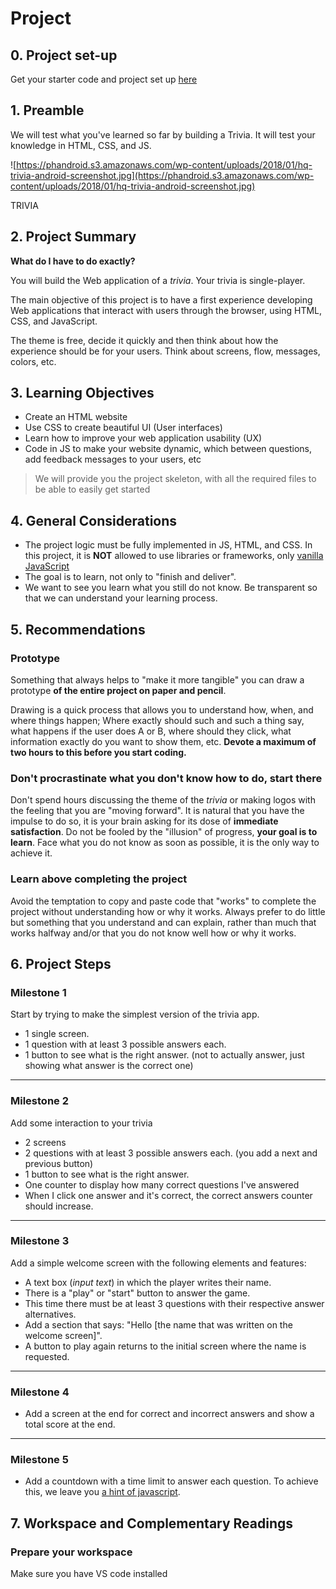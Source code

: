 # Project

## 0. Project set-up
Get your starter code and project set up [here](https://classroom.github.com/a/bLIQYHdv)

## 1. Preamble

We will test what you've learned so far by building a Trivia. It will test your knowledge in HTML, CSS, and JS.

![https://phandroid.s3.amazonaws.com/wp-content/uploads/2018/01/hq-trivia-android-screenshot.jpg](https://phandroid.s3.amazonaws.com/wp-content/uploads/2018/01/hq-trivia-android-screenshot.jpg)

TRIVIA

## 2. Project Summary

**What do I have to do exactly?**

You will build the Web application of a *trivia*. Your trivia is single-player.

The main objective of this project is to have a first experience developing Web applications that interact with users through the browser, using HTML, CSS, and JavaScript.

The theme is free, decide it quickly and then think about how the experience should be for your users. Think about screens, flow, messages, colors, etc.

## 3. Learning Objectives

- Create an HTML website
- Use CSS to create beautiful UI (User interfaces)
- Learn how to improve your web application usability (UX)
- Code in JS to make your website dynamic, which between questions, add feedback messages to your users, etc

> We will provide you the project skeleton, with all the required files to be able to easily get started
> 

## 4. General Considerations

- The project logic must be fully implemented in JS, HTML, and CSS. In this project, it is **NOT** allowed to use libraries or frameworks, only [vanilla JavaScript](https://www.notion.so/a42ccef14af441409e159e29538674ee?pvs=21)
- The goal is to learn, not only to "finish and deliver".
- We want to see you learn what you still do not know. Be transparent so that we can understand your learning process.

## 5. Recommendations

### Prototype

Something that always helps to "make it more tangible" you can draw a prototype **of the entire project on paper and pencil**. 

Drawing is a quick process that allows you to understand how, when, and where things happen; Where exactly should such and such a thing say, what happens if the user does A or B, where should they click, what information exactly do you want to show them, etc. **Devote a maximum of two hours to this before you start coding.**

### Don't procrastinate what you don't know how to do, start there

Don't spend hours discussing the theme of the *trivia* or making logos with the feeling that you are "moving forward". It is natural that you have the impulse to do so, it is your brain asking for its dose of **immediate satisfaction**. Do not be fooled by the "illusion" of progress, **your goal is to learn**. Face what you do not know as soon as possible, it is the only way to achieve it.

### Learn above completing the project

Avoid the temptation to copy and paste code that "works" to complete the project without understanding how or why it works. Always prefer to do little but something that you understand and can explain, rather than much that works halfway and/or that you do not know well how or why it works.

## 6. Project Steps

### Milestone 1

Start by trying to make the simplest version of the trivia app.

- 1 single screen.
- 1 question with at least 3 possible answers each.
- 1 button to see what is the right answer. (not to actually answer, just showing what answer is the correct one)

---

### Milestone 2

Add some interaction to your trivia

- 2 screens
- 2 questions with at least 3 possible answers each. (you add a next and previous button)
- 1 button to see what is the right answer.
- One counter to display how many correct questions I've answered
- When I click one answer and it's correct, the correct answers counter should increase.

---

### Milestone 3

Add a simple welcome screen with the following elements and features:

- A text box (*input text*) in which the player writes their name.
- There is a "play" or "start" button to answer the game.
- This time there must be at least 3 questions with their respective answer alternatives.
- Add a section that says: "Hello [the name that was written on the welcome screen]".
- A button to play again returns to the initial screen where the name is requested.

---

### Milestone 4

- Add a screen at the end for correct and incorrect answers and show a total score at the end.

---

### Milestone 5

- Add a countdown with a time limit to answer each question. To achieve this, we leave you [a hint of javascript](https://javascript.info/settimeout-setinterval).

## 7. Workspace and Complementary Readings

### Prepare your workspace

Make sure you have VS code installed
